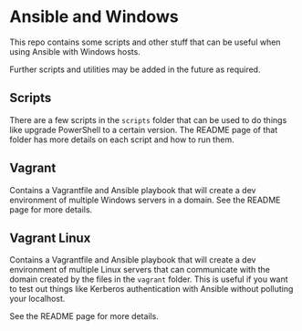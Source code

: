 # Ansible and Windows
This repo contains some scripts and other stuff that can be useful when using
Ansible with Windows hosts.

Further scripts and utilities may be added in the future as required.

## Scripts
There are a few scripts in the `scripts` folder that can be used to do things
like upgrade PowerShell to a certain version. The README page of that folder
has more details on each script and how to run them.

## Vagrant

Contains a Vagrantfile and Ansible playbook that will create a dev environment
of multiple Windows servers in a domain. See the README page for more details.

## Vagrant Linux

Contains a Vagrantfile and Ansible playbook that will create a dev environment
of multiple Linux servers that can communicate with the domain created by the
files in the `vagrant` folder. This is useful if you want to test out things
like Kerberos authentication with Ansible without polluting your localhost.

See the README page for more details.
